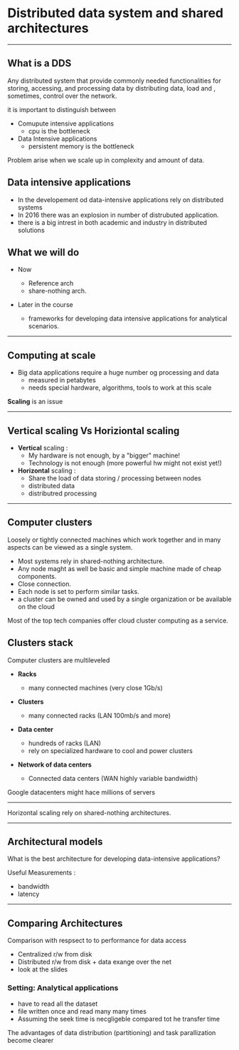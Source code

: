 # Distributed data system and shared architectures

---

## What is a DDS

Any distributed system that provide commonly needed functionalities for storing, accessing, and processing data by distributing data, load and , sometimes, control over the network.

it is important to distinguish between

- Comupute intensive applications
  - cpu is the bottleneck
- Data Intensive applications
  - persistent memory is the bottleneck

Problem arise when we scale up in complexity and  amount of data.

## Data intensive applications

- In the developement od data-intensive applications rely on distributed systems
- In 2016 there was an explosion in number of distrubuted application.
- there is a big intrest in both academic and industry in distributed solutions
  
## What we will do

- Now
  - Reference arch
  - share-nothing arch.

- Later in the course
  - frameworks for developing data intensive applications for analytical scenarios.

---

## Computing at scale

- Big data applications require a huge number og processing and data
  - measured in petabytes
  - needs special hardware, algorithms, tools to work at this scale

**Scaling** is an issue

---

## Vertical scaling Vs Horiziontal scaling

- **Vertical** scaling :
  - My hardware is not enough, by a "bigger" machine!
  - Technology is not enough (more powerful hw might not exist yet!)
- **Horizontal** scaling :
  - Share the load of data storing / processing between nodes
  - distributed data
  - distributred processing

---

## Computer clusters

Loosely or tightly connected machines which work together and in many aspects can be viewed as a single system.

- Most systems rely in shared-nothing architecture.
- Any node maght as well be basic and simple machine made of cheap components.
- Close connection.
- Each node is set to perform similar tasks.
- a cluster can be owned and used by a single organization or be available on the cloud

Most of the top tech companies offer cloud cluster computing as a service.

## Clusters stack

Computer clusters are multileveled

- **Racks**
  - many connected machines (very close 1Gb/s)

- **Clusters**
  - many connected racks (LAN 100mb/s and more)

- **Data center**
  - hundreds of racks (LAN)
  - rely on specialized hardware to cool and power clusters

- **Network of data centers**
  - Connected data centers (WAN highly variable bandwidth)

Google datacenters might hace millions of servers

---

Horizontal scaling rely on shared-nothing architectures.

---

## Architectural models

What is the best architecture for developing data-intensive applications?

Useful Measurements :

- bandwidth
- latency

---

## Comparing Architectures

Comparison with respsect to to performance for data access

- Centralized r/w from disk
- Distributed r/w from disk + data exange over the net
- look at the slides

### Setting: Analytical applications

- have to read all the dataset
- file written once and read many many times
- Assuming the seek time is necgligeble compared tot he transfer time
  
The advantages of data distribution (partitioning) and task parallization become clearer
